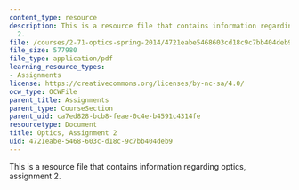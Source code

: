 ```yaml
---
content_type: resource
description: This is a resource file that contains information regarding optics, assignment
  2.
file: /courses/2-71-optics-spring-2014/4721eabe5468603cd18c9c7bb404deb9_MIT2_71S14_HW_2.pdf
file_size: 577980
file_type: application/pdf
learning_resource_types:
- Assignments
license: https://creativecommons.org/licenses/by-nc-sa/4.0/
ocw_type: OCWFile
parent_title: Assignments
parent_type: CourseSection
parent_uid: ca7ed828-bcb8-feae-0c4e-b4591c4314fe
resourcetype: Document
title: Optics, Assignment 2
uid: 4721eabe-5468-603c-d18c-9c7bb404deb9
---
```

This is a resource file that contains information regarding optics, assignment 2.